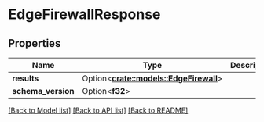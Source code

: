# EdgeFirewallResponse

## Properties

Name | Type | Description | Notes
------------ | ------------- | ------------- | -------------
**results** | Option<[**crate::models::EdgeFirewall**](EdgeFirewall.md)> |  | [optional]
**schema_version** | Option<**f32**> |  | [optional]

[[Back to Model list]](../README.md#documentation-for-models) [[Back to API list]](../README.md#documentation-for-api-endpoints) [[Back to README]](../README.md)


